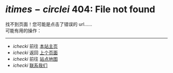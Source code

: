 # $i times-circle i$ 404: File not found
                                                       
找不到页面！您可能是点击了错误的 url……  
可能有用的操作：  

---

- $i check i$ 前往 [本站主页](http://icelava.top/)  
- $i check i$ 返回 [上个页面](javascript:history.back())  
- $i check i$ 前往 [站点地图](http://icelava.top/site_map)  
- $i check i$ [联系我们](http://icelava.top/about_us)